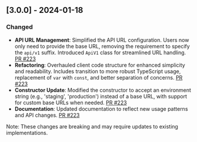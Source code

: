 ## [3.0.0] - 2024-01-18

### Changed

- **API URL Management**: Simplified the API URL configuration. Users now only need to provide the base URL, removing the requirement to specify the `api/v1` suffix. Introduced `ApiV1` class for streamlined URL handling. [PR #223](https://github.com/alphagov/consent-api/pull/223)
- **Refactoring**: Overhauled client code structure for enhanced simplicity and readability. Includes transition to more robust TypeScript usage, replacement of `var` with `const`, and better separation of concerns. [PR #223](https://github.com/alphagov/consent-api/pull/223)
- **Constructor Update**: Modified the constructor to accept an environment string (e.g., 'staging', 'production') instead of a base URL, with support for custom base URLs when needed. [PR #223](https://github.com/alphagov/consent-api/pull/223)
- **Documentation**: Updated documentation to reflect new usage patterns and API changes. [PR #223](https://github.com/alphagov/consent-api/pull/223)

Note: These changes are breaking and may require updates to existing implementations.
